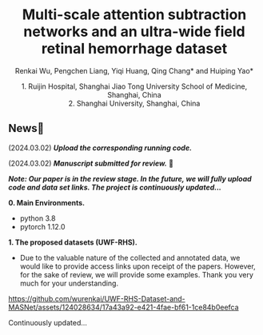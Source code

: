 <p align="center">
  <h1 align="center">Multi-scale attention subtraction networks and an ultra-wide field retinal hemorrhage dataset</h1>
  <p align="center">
    Renkai Wu, Pengchen Liang, Yiqi Huang, Qing Chang* and Huiping Yao*
  </p>
    <p align="center">
      1. Ruijin Hospital, Shanghai Jiao Tong University School of Medicine, Shanghai, China</br>
      2. Shanghai University, Shanghai, China</br>
  </p>
</p>

## News🚀
(2024.03.02) ***Upload the corresponding running code.*** 

(2024.03.02) ***Manuscript submitted for review.*** 📃

***Note: Our paper is in the review stage. In the future, we will fully upload code and data set links. The project is continuously updated...***

**0. Main Environments.**
- python 3.8
- pytorch 1.12.0

**1. The proposed datasets (UWF-RHS).**
- Due to the valuable nature of the collected and annotated data, we would like to provide access links upon receipt of the papers. However, for the sake of review, we will provide some examples. Thank you very much for your understanding.



https://github.com/wurenkai/UWF-RHS-Dataset-and-MASNet/assets/124028634/17a43a92-e421-4fae-bf61-1ce84b0eefca




Continuously updated...
